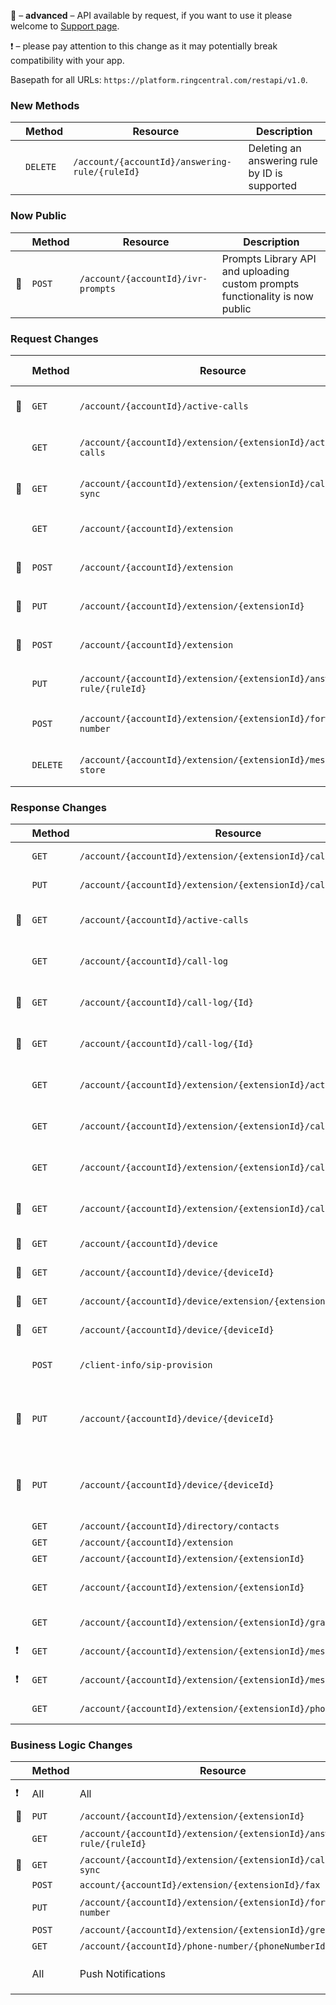 &#x1F510; – **advanced** – API available by request, if you want to use it please welcome to [Support page](https://developers.ringcentral.com/support.html).

&#x2757; – please pay attention to this change as it may potentially break compatibility with your app.

Basepath for all URLs: `https://platform.ringcentral.com/restapi/v1.0`.

### New Methods
|         |Method|Resource|Description|
|---------|------|--------|------------------|
|         |`DELETE` |`/account/{accountId}/answering-rule/{ruleId}`|Deleting an answering rule by ID is supported|

### Now Public
|         |Method|Resource|Description|
|---------|------|--------|------------------|
|&#x1F510;|`POST`|`/account/{accountId}/ivr-prompts`| Prompts Library API and uploading custom prompts functionality is now public|



### Request Changes
|         |Method|Resource|Change Description|
|---------|------|--------|------------------|
|&#x1F510;|`GET`|`/account/{accountId}/active-calls`|`view` query parameter supported|
|         |`GET`|`/account/{accountId}/extension/{extensionId}/active-calls`|`view` query parameter supported|
|&#x1F510;|`GET`|`/account/{accountId}/extension/{extensionId}/call-log-sync`|`view` query parameter supported|
|         |`GET`|`/account/{accountId}/extension`|`extensionNumber` query parameter supported|
|&#x1F510;|`POST`|`/account/{accountId}/extension`|`contact.jobTitle` parameter supported|
|&#x1F510;|`PUT`|`/account/{accountId}/extension/{extensionId}`|`contact.jobTitle` parameter supported|
|&#x1F510;|`POST`|`/account/{accountId}/extension`|`contact.jobTitle` parameter supported|
|         |`PUT`|`/account/{accountId}/extension/{extensionId}/answering-rule/{ruleId}`|`enabled` parameter supported|
|         |`POST`|`/account/{accountId}/extension/{extensionId}/forwarding-number`|`type` and `device` parameters supported|
|         |`DELETE`|`/account/{accountId}/extension/{extensionId}/message-store`|`type` query parameter supported|



### Response Changes
|         |Method|Resource|Change Description|
|---------|------|--------|------------------|
|         |`GET` |`/account/{accountId}/extension/{extensionId}/caller-id`|`Delegated` value supported for `byFeature.feature` attribute service feature|
|         |`PUT` |`/account/{accountId}/extension/{extensionId}/caller-id`|`Delegated` value supported for `byFeature.feature` attribute service feature|
|&#x1F510;|`GET` |`/account/{accountId}/active-calls`|`delegate` and `extension` attributes added; `MoveToConference` value supported for `legs.legType`attribute|
|         |`GET` |`/account/{accountId}/call-log`|`delegate` and `extension` attributes added; `MoveToConference` value supported for `legs.legType`attribute|
|&#x1F510;|`GET` |`/account/{accountId}/call-log/{Id}`|`delegate` and `extension` attributes added; `MoveToConference` value supported for `legs.legType`attribute|
|&#x1F510;|`GET` |`/account/{accountId}/call-log/{Id}`|`delegate` and `extension` attributes added; `MoveToConference` value supported for `legs.legType`attribute|
|         |`GET` |`/account/{accountId}/extension/{extensionId}/active-calls`|`delegate` and `extension` attributes added; `MoveToConference` value supported for `legs.legType` attribute|
|         |`GET` |`/account/{accountId}/extension/{extensionId}/call-log`|`delegate` and `extension` attributes added; `MoveToConference` value supported for `legs.legType` attribute|
|         |`GET` |`/account/{accountId}/extension/{extensionId}/call-log/{Id}`|`delegate` and `extension` attributes added; `MoveToConference` value supported for `legs.legType` attribute|
|&#x1F510;|`GET` |`/account/{accountId}/extension/{extensionId}/call-log-sync`|`delegate` and `extension` attributes added; `MoveToConference` value supported for `legs.legType` attribute|
|&#x1F510;|`GET` |`/account/{accountId}/device`|`stateId`, `stateIsoCode`, `stateName`, `countryId`, `countryIsoCode`, `countryName` attributes added|
|&#x1F510;|`GET` |`/account/{accountId}/device/{deviceId}`|`stateId`, `stateIsoCode`, `stateName`, `countryId`, `countryIsoCode`, `countryName` attributes added|
|&#x1F510;|`GET` |`/account/{accountId}/device/extension/{extensionId}/{deviceId}`|`stateId`, `stateIsoCode`, `stateName`, `countryId`, `countryIsoCode`, `countryName` attributes added|
|&#x1F510;|`GET` |`/account/{accountId}/device/{deviceId}`|`stateId`, `stateIsoCode`, `stateName`, `countryId`, `countryIsoCode`, `countryName` attributes added|
|         |`POST`|`/client-info/sip-provision`|`sipInfo.switchBackInterval`, `pollingInterval`, `sipErrorCodes` attributes added|
|&#x1F510;|`PUT` |`/account/{accountId}/device/{deviceId}`|`billingStatement.charges.freeServiceCredit`, `billingStatement.fees.freeServiceCredit`, `billingStatement.totalFreeServiceCredit`, `billingStatement.totalCharged` attributes added|
|&#x1F510;|`PUT` |`/account/{accountId}/device/{deviceId}`|`billingStatement.charges.freeServiceCredit`, `billingStatement.fees.freeServiceCredit`, `billingStatement.totalFreeServiceCredit`, `billingStatement.totalCharged` attributes added|
|         |`GET` |`/account/{accountId}/directory/contacts`|`records.jobTitle` attribute added|
|         |`GET` |`/account/{accountId}/extension`|`contact.jobTitle` attribute added|
|         |`GET` |`/account/{accountId}/extension/{extensionId}`|`contact.jobTitle` attribute added|
|         |`GET` |`/account/{accountId}/extension/{extensionId}`|`ConfigureDelegates` service feature added; `Archiver` service feature added; `DynamicConference` service feature added|
|         |`GET` |`/account/{accountId}/extension/{extensionId}/grant`|`callOnBehalfOf` and `callDelegation` attributes added|
|&#x2757; |`GET` |`/account/{accountId}/extension/{extensionId}/message-store`|`faxErrorCode` attribute possible values changed|
|&#x2757; |`GET` |`/account/{accountId}/extension/{extensionId}/message-sync`|`faxErrorCode` attribute possible values changed|
|         |`GET` |`/account/{accountId}/extension/{extensionId}/phone-number`|`Delegated` value supported for features attribute|


### Business Logic Changes
|         |Method|Resource|Change Description|
|---------|------|--------|------------------|
|&#x2757; | All  |All     |CMN-419 error code supported for requests to another extension resources|
|&#x1F510;|`PUT` |`/account/{accountId}/extension/{extensionId}`|EXT-262 error code supported for invalid home country|
|         |`GET` |`/account/{accountId}/extension/{extensionId}/answering-rule/{ruleId}`| Type of a forwarding number is now always returned when retrieving an answering rule by ID |
|&#x1F510;|`GET` |`/account/{accountId}/extension/{extensionId}/call-log-sync`| Both user and company numbers are now shown in BCA scenarios| 
|         |`POST`|`account/{accountId}/extension/{extensionId}/fax`|23 and 24 values supported for `coverIndex` parameter|
|         |`PUT` |`/account/{accountId}/extension/{extensionId}/forwarding-number`|Updating forwarding number attributes (`label`, `phoneNumber`, `callFlip`) depending on its type is supported|
|         |`POST`|`/account/{accountId}/extension/{extensionId}/greeting`|type = `Unavailable` supported for extension of `Limited` type|
|         |`GET` |`/account/{accountId}/phone-number/{phoneNumberId}`|Phone numbers with `ConferencingNumber` usageType supported|
|         | All  |Push Notifications|`conversation.id` attribute added to `/restapi/v1.0/account/{accountId}/extension/{extensionId}/message-store/instant?type=SMS` event payload|
